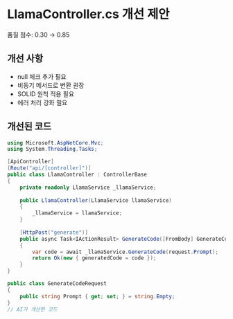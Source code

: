 # LlamaController.cs 개선 제안

품질 점수: 0.30 → 0.85

## 개선 사항

- null 체크 추가 필요
- 비동기 메서드로 변환 권장
- SOLID 원칙 적용 필요
- 에러 처리 강화 필요

## 개선된 코드

```csharp
using Microsoft.AspNetCore.Mvc;
using System.Threading.Tasks;

[ApiController]
[Route("api/[controller]")]
public class LlamaController : ControllerBase
{
    private readonly LlamaService _llamaService;
    
    public LlamaController(LlamaService llamaService)
    {
        _llamaService = llamaService;
    }
    
    [HttpPost("generate")]
    public async Task<IActionResult> GenerateCode([FromBody] GenerateCodeRequest request)
    {
        var code = await _llamaService.GenerateCode(request.Prompt);
        return Ok(new { generatedCode = code });
    }
}

public class GenerateCodeRequest
{
    public string Prompt { get; set; } = string.Empty;
}
// AI가 개선한 코드
```
